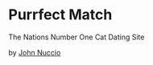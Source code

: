 # Purrfect Match

The Nations Number One Cat Dating Site

by [John Nuccio](http://builditinteractive.com/)